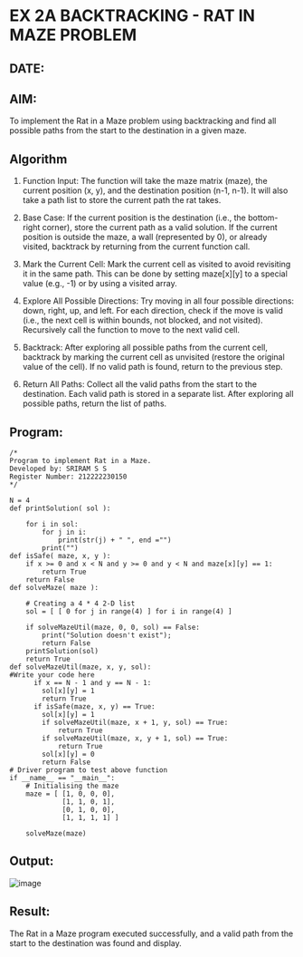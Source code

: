 # EX 2A BACKTRACKING - RAT IN MAZE PROBLEM
## DATE:
## AIM:
To implement the Rat in a Maze problem using backtracking and find all possible paths from the start to the destination in a given maze.
## Algorithm
1. Function Input: The function will take the maze matrix (maze), the current position (x, y), and the destination position (n-1, n-1). It will also take a path list to store the current path the rat takes.

2. Base Case: If the current position is the destination (i.e., the bottom-right corner), store the current path as a valid solution. If the current position is outside the maze, a wall (represented by 0), or already visited, backtrack by returning from the current function call.

3. Mark the Current Cell: Mark the current cell as visited to avoid revisiting it in the same path. This can be done by setting maze[x][y] to a special value (e.g., -1) or by using a visited array.

4.  Explore All Possible Directions: Try moving in all four possible directions: down, right, up, and left. For each direction, check if the move is valid (i.e., the next cell is within bounds, not blocked, and not visited). Recursively call the function to move to the next valid cell.

5. Backtrack: After exploring all possible paths from the current cell, backtrack by marking the current cell as unvisited (restore the original value of the cell). If no valid path is found, return to the previous step.

6. Return All Paths: Collect all the valid paths from the start to the destination. Each valid path is stored in a separate list. After exploring all possible paths, return the list of paths. 
## Program:
```
/*
Program to implement Rat in a Maze.
Developed by: SRIRAM S S
Register Number: 212222230150
*/
```
```
N = 4
def printSolution( sol ):
     
    for i in sol:
        for j in i:
            print(str(j) + " ", end ="")
        print("")
def isSafe( maze, x, y ):
    if x >= 0 and x < N and y >= 0 and y < N and maze[x][y] == 1:
        return True    
    return False
def solveMaze( maze ):
     
    # Creating a 4 * 4 2-D list
    sol = [ [ 0 for j in range(4) ] for i in range(4) ]
     
    if solveMazeUtil(maze, 0, 0, sol) == False:
        print("Solution doesn't exist");
        return False  
    printSolution(sol)
    return True
def solveMazeUtil(maze, x, y, sol):    
#Write your code here
      if x == N - 1 and y == N - 1:
        sol[x][y] = 1
        return True
      if isSafe(maze, x, y) == True:
        sol[x][y] = 1
        if solveMazeUtil(maze, x + 1, y, sol) == True:
            return True
        if solveMazeUtil(maze, x, y + 1, sol) == True:
            return True
        sol[x][y] = 0
        return False
# Driver program to test above function
if __name__ == "__main__":
    # Initialising the maze
    maze = [ [1, 0, 0, 0],
             [1, 1, 0, 1],
             [0, 1, 0, 0],
             [1, 1, 1, 1] ]
              
    solveMaze(maze)
```
## Output:
![image](https://github.com/user-attachments/assets/4f7fa150-216e-4001-9e69-f5a6be407377)

## Result:
The Rat in a Maze program executed successfully, and a valid path from the start to the destination was found and display.
